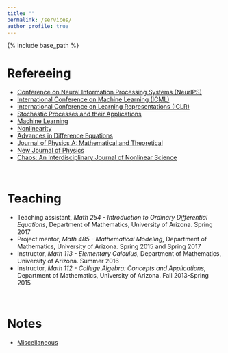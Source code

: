 ```yaml
---
title: ""
permalink: /services/
author_profile: true
---
```


{% include base_path %}

<!-- {% for post in site.teaching reversed %}
  {% include archive-single.html %}
{% endfor %}
 -->


Refereeing
======
- [Conference on Neural Information Processing Systems (NeurIPS)](https://nips.cc/Conferences/2021)
- [International Conference on Machine Learning (ICML)](https://icml.cc/)
- [International Conference on Learning Representations (ICLR)](https://iclr.cc/)
- [Stochastic Processes and their Applications](https://www.journals.elsevier.com/stochastic-processes-and-their-applications)
- [Machine Learning](https://shoelim.github.io/news/)
- [Nonlinearity](https://iopscience.iop.org/journal/0951-7715)
- [Advances in Difference Equations](https://advancesindifferenceequations.springeropen.com/)
- [Journal of Physics A: Mathematical and Theoretical](https://iopscience.iop.org/journal/1751-8121)
- [New Journal of Physics](https://iopscience.iop.org/journal/1367-2630)
- [Chaos: An Interdisciplinary Journal of Nonlinear Science](https://aip.scitation.org/journal/cha)

<br> 

Teaching
======
- Teaching assistant, <i>Math 254 - Introduction to Ordinary Differential Equations</i>, Department of Mathematics, University of Arizona. Spring 2017
- Project mentor, <i>Math 485 - Mathematical Modeling</i>, Department of Mathematics, University of Arizona. Spring 2015 and Spring 2017
- Instructor, <i>Math 113 - Elementary Calculus</i>, Department of Mathematics, University of Arizona. Summer 2016
- Instructor, <i>Math 112 - College Algebra: Concepts and Applications</i>, Department of Mathematics, University of Arizona. Fall 2013-Spring 2015

<br> 

Notes
======
- [Miscellaneous](https://shoelim.github.io/notes) 

<br> 

